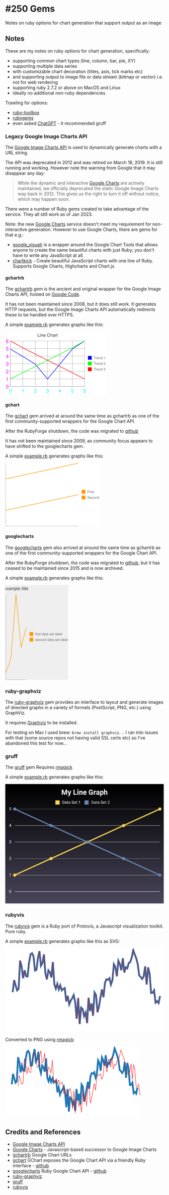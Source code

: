 # #250 Gems

Notes on ruby options for chart generation that support output as an image

## Notes

These are my notes on ruby options for chart generation, specifically:

* supporting common chart types (line, column, bar, pie, XY)
* supporting multiple data series
* with customizable chart decoration (titles, axis, tick marks etc)
* and supporting output to image file or data stream (bitmap or vector) i.e. not for web rendering
* supporting ruby 2.7.2 or above on MacOS and Linux
* ideally no additional non-ruby dependencies

Trawling for options:

* [ruby-toolbox](https://www.ruby-toolbox.com/categories/graphing)
* [rubygems](https://rubygems.org/search?query=chart)
* even asked [ChatGPT](https://chat.openai.com/) - it recommended gruff

### Legacy Google Image Charts API

The [Google Image Charts API](https://developers.google.com/chart/image/)
is used to dynamically generate charts with a URL string.

The API was deprecated in 2012 and was retired on March 18, 2019. It is still running and working.
However note the warning from Google that it may disappear any day:

> While the dynamic and interactive [Google Charts](https://developers.google.com/chart) are actively maintained, we officially deprecated the static Google Image Charts way back in 2012. This gives us the right to turn it off without notice, which may happen soon.

There were a number of Ruby gems created to take advantage of the service. They all still work as of Jan 2023.

Note: the new [Google Charts](https://developers.google.com/chart) service doesn't meet my requirement for non-interactive generation.
However to use Google Charts, there are gems for that e.g.:

* [google_visualr](https://rubygems.org/gems/google_visualr) is a wrapper around the Google Chart Tools that allows anyone to create the same beautiful charts with just Ruby; you don't have to write any JavaScript at all.
* [chartkick](https://rubygems.org/gems/chartkick) - Create beautiful JavaScript charts with one line of Ruby. Supports Google Charts, Highcharts and Chart.js

#### gchartrb

The [gchartrb](https://rubygems.org/gems/gchartrb) gem is the ancient and original wrapper for the Google Image Charts API,
hosted on [Google Code](https://code.google.com/archive/p/gchartrb/).

It has not been maintained since 2008, but it does still work. It generates HTTP requests, but the Google Image Charts API automatically redirects these to be handled over HTTPS.

A simple [example.rb](./using_gchartrb/example.rb) generates graphs like this:

![line_chart](./using_gchartrb/line_chart.png?raw=true)

#### gchart

The [gchart](https://rubygems.org/gems/gchart) gem arrived at around the same time as gchartrb as one of the first
community-supported wrappers for the Google Chart API.

After the RubyForge shutdown, the code was migrated to [github](https://github.com/abhay/gchart)

It has not been maintained since 2009, as community focus appears to have shifted to the googlecharts gem.

A simple [example.rb](./using_gchart/example.rb) generates graphs like this:

![line_chart](./using_gchart/line_chart.png?raw=true)

#### googlecharts

The [googlecharts](https://rubygems.org/gems/googlecharts) gem also arrived at around the same time as gchartrb as one of the first
community-supported wrappers for the Google Chart API.

After the RubyForge shutdown, the code was migrated to [github](https://github.com/mattetti/googlecharts),
but it has ceased to be maintained since 2015 and is now archived.

A simple [example.rb](./using_googlecharts/example.rb) generates graphs like this:

![line_chart](./using_googlecharts/line_chart.png?raw=true)

### ruby-graphviz

The [ruby-graphviz](https://rubygems.org/gems/ruby-graphviz) gem provides an interface to layout and generate images of directed graphs in a variety of formats (PostScript, PNG, etc.) using GraphViz.

It requires [Graphviz](http://www.graphviz.org/download/) to be installed.

For testing on Mac I used brew: `brew install graphviz`.
.. I ran into issues with that (some source repos not having valid SSL certs etc) so I've abandoned this test for now...

### gruff

The [gruff](https://rubygems.org/gems/gruff) gem
Requires [rmagick](https://github.com/rmagick/rmagick)

A simple [example.rb](./using_gruff/example.rb) generates graphs like this:

![line_chart](./using_gruff/line_chart.png?raw=true)

### rubyvis

The [rubyvis](https://rubygems.org/gems/rubyvis) gem is a Ruby port of Protovis, a Javascript visualization toolkit.
Pure ruby.

A simple [example.rb](./using_rubyvis/example.rb) generates graphs like this as SVG:

![line_chart](./using_rubyvis/line_chart.svg?raw=true)

Converted to PNG using [rmagick](https://github.com/rmagick/rmagick):

![line_chart.png](./using_rubyvis/line_chart.png?raw=true)

## Credits and References

* [Google Image Charts API](https://developers.google.com/chart/image/)
* [Google Charts](https://developers.google.com/chart) - Javascript-based successor to Google Image Charts
* [gchartrb](https://rubygems.org/gems/gchartrb) Google Chart URLs
* [gchart](https://rubygems.org/gems/gchart) GChart exposes the Google Chart API via a friendly Ruby interface - [github](https://github.com/abhay/gchart)
* [googlecharts](https://rubygems.org/gems/googlecharts) Ruby Google Chart API - [github](https://github.com/mattetti/googlecharts)
* [ruby-graphviz](https://rubygems.org/gems/ruby-graphviz)
* [gruff](https://rubygems.org/gems/gruff)
* [rubyvis](https://rubygems.org/gems/rubyvis)
